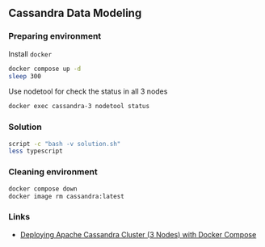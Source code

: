 ## Cassandra Data Modeling

### Preparing environment

Install `docker`

```bash
docker compose up -d
sleep 300
```

Use nodetool for check the status in all 3 nodes

```bash
docker exec cassandra-3 nodetool status
```

### Solution

```bash
script -c "bash -v solution.sh"
less typescript
```

### Cleaning environment

```bash
docker compose down
docker image rm cassandra:latest
```

### Links

- [Deploying Apache Cassandra Cluster (3 Nodes) with Docker Compose](https://medium.com/@kayvan.sol2/deploying-apache-cassandra-cluster-3-nodes-with-docker-compose-3634ef8345e8)
